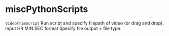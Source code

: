# miscPythonScripts

``VideoTrimScript``
Run script and specify filepath of video (or drag and drop).
Input HR:MIN:SEC format
Specify file output + file type.

